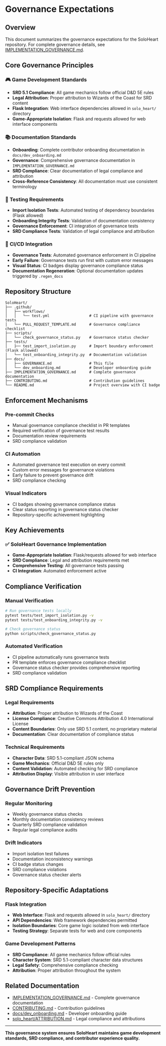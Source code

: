# Governance Expectations

## Overview

This document summarizes the governance expectations for the SoloHeart repository. For complete governance details, see [IMPLEMENTATION_GOVERNANCE.md](../IMPLEMENTATION_GOVERNANCE.md).

## Core Governance Principles

### 🎮 **Game Development Standards**
- **SRD 5.1 Compliance**: All game mechanics follow official D&D 5E rules
- **Legal Attribution**: Proper attribution to Wizards of the Coast for SRD content
- **Flask Integration**: Web interface dependencies allowed in `solo_heart/` directory
- **Game-Appropriate Isolation**: Flask and requests allowed for web interface components

### 📚 **Documentation Standards**
- **Onboarding**: Complete contributor onboarding documentation in `docs/dev_onboarding.md`
- **Governance**: Comprehensive governance documentation in `IMPLEMENTATION_GOVERNANCE.md`
- **SRD Compliance**: Clear documentation of legal compliance and attribution
- **Cross-Reference Consistency**: All documentation must use consistent terminology

### 🧪 **Testing Requirements**
- **Import Isolation Tests**: Automated testing of dependency boundaries (Flask allowed)
- **Onboarding Integrity Tests**: Validation of documentation consistency
- **Governance Enforcement**: CI integration of governance tests
- **SRD Compliance Tests**: Validation of legal compliance and attribution

### 🔄 **CI/CD Integration**
- **Governance Tests**: Automated governance enforcement in CI pipeline
- **Early Failure**: Governance tests run first with custom error messages
- **Visual Status**: CI badges display governance compliance status
- **Documentation Regeneration**: Optional documentation updates triggered by `.regen_docs`

## Repository Structure

```
SoloHeart/
├── .github/
│   ├── workflows/
│   │   └── test.yml                  # CI pipeline with governance tests
│   └── PULL_REQUEST_TEMPLATE.md      # Governance compliance checklist
├── scripts/
│   └── check_governance_status.py    # Governance status checker
├── tests/
│   ├── test_import_isolation.py      # Import boundary enforcement (Flask allowed)
│   └── test_onboarding_integrity.py  # Documentation validation
├── docs/
│   ├── GOVERNANCE.md                 # This file
│   └── dev_onboarding.md             # Developer onboarding guide
├── IMPLEMENTATION_GOVERNANCE.md      # Complete governance documentation
├── CONTRIBUTING.md                   # Contribution guidelines
└── README.md                         # Project overview with CI badge
```

## Enforcement Mechanisms

### **Pre-commit Checks**
- Manual governance compliance checklist in PR templates
- Required verification of governance test results
- Documentation review requirements
- SRD compliance validation

### **CI Automation**
- Automated governance test execution on every commit
- Custom error messages for governance violations
- Early failure to prevent governance drift
- SRD compliance checking

### **Visual Indicators**
- CI badges showing governance compliance status
- Clear status reporting in governance status checker
- Repository-specific achievement highlighting

## Key Achievements

### **✅ SoloHeart Governance Implementation**
- **Game-Appropriate Isolation**: Flask/requests allowed for web interface
- **SRD Compliance**: Legal and attribution requirements met
- **Comprehensive Testing**: All governance tests passing
- **CI Integration**: Automated enforcement active

## Compliance Verification

### **Manual Verification**
```bash
# Run governance tests locally
pytest tests/test_import_isolation.py -v
pytest tests/test_onboarding_integrity.py -v

# Check governance status
python scripts/check_governance_status.py
```

### **Automated Verification**
- CI pipeline automatically runs governance tests
- PR template enforces governance compliance checklist
- Governance status checker provides comprehensive reporting
- SRD compliance validation

## SRD Compliance Requirements

### **Legal Requirements**
- **Attribution**: Proper attribution to Wizards of the Coast
- **License Compliance**: Creative Commons Attribution 4.0 International License
- **Content Boundaries**: Only use SRD 5.1 content, no proprietary material
- **Documentation**: Clear documentation of compliance status

### **Technical Requirements**
- **Character Data**: SRD 5.1-compliant JSON schema
- **Game Mechanics**: Official D&D 5E rules only
- **Content Validation**: Automated checking for SRD compliance
- **Attribution Display**: Visible attribution in user interface

## Governance Drift Prevention

### **Regular Monitoring**
- Weekly governance status checks
- Monthly documentation consistency reviews
- Quarterly SRD compliance validation
- Regular legal compliance audits

### **Drift Indicators**
- Import isolation test failures
- Documentation inconsistency warnings
- CI badge status changes
- SRD compliance violations
- Governance status checker alerts

## Repository-Specific Adaptations

### **Flask Integration**
- **Web Interface**: Flask and requests allowed in `solo_heart/` directory
- **API Dependencies**: Web framework dependencies permitted
- **Isolation Boundaries**: Core game logic isolated from web interface
- **Testing Strategy**: Separate tests for web and core components

### **Game Development Patterns**
- **SRD Compliance**: All game mechanics follow official rules
- **Character System**: SRD 5.1-compliant character data structures
- **Legal Safety**: Comprehensive compliance checking
- **Attribution**: Proper attribution throughout the system

## Related Documentation

- [IMPLEMENTATION_GOVERNANCE.md](../IMPLEMENTATION_GOVERNANCE.md) - Complete governance documentation
- [CONTRIBUTING.md](../CONTRIBUTING.md) - Contribution guidelines
- [docs/dev_onboarding.md](dev_onboarding.md) - Developer onboarding guide
- [solo_heart/ATTRIBUTION.md](../solo_heart/ATTRIBUTION.md) - Legal compliance and attributions

---

**This governance system ensures SoloHeart maintains game development standards, SRD compliance, and contributor experience quality.** 